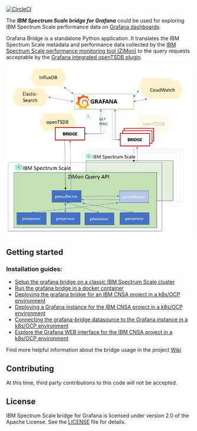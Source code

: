 
[![CircleCI](https://circleci.com/gh/IBM/ibm-spectrum-scale-bridge-for-grafana.svg?style=svg)](https://app.circleci.com/pipelines/github/IBM/ibm-spectrum-scale-bridge-for-grafana?branch=master)


The ***IBM Spectrum Scale bridge for Grafana*** could be used for exploring IBM Spectrum Scale performance data on [Grafana dashboards](https://grafana.com/grafana/).

Grafana Bridge is a standalone Python application. It translates the IBM Spectrum Scale metadata and performance data collected by the [IBM Spectrum Scale performance monitoring tool (ZiMon)](https://www.ibm.com/support/knowledgecenter/en/STXKQY_4.2.3/com.ibm.spectrum.scale.v4r23.doc/bl1adv_PMToverview.htm) to the query requests acceptable by the [Grafana integrated openTSDB plugin](https://grafana.com/docs/features/datasources/opentsdb/).


<p align="center">
  <img src="/docs/bridge_overview.PNG" />
</p>


## Getting started

### Installation guides:

* [Setup the grafana bridge on a classic IBM Spectrum Scale cluster](https://github.com/IBM/ibm-spectrum-scale-bridge-for-grafana/wiki/Setup-the-IBM-Spectrum-Scale-Performance-Monitoring-Bridge)
* [Run the grafana bridge in a docker container](https://github.com/IBM/ibm-spectrum-scale-bridge-for-grafana/wiki/Running-the-IBM-Spectrum-Scale-Performance-Monitoring-Bridge-in-a-docker-container)
* [Deploying the grafana bridge for an IBM CNSA project in a k8s/OCP environment](/docs/grafana_bridge_deployment_ocp.md)
* [Deploying a Grafana instance for the IBM CNSA project in a k8s/OCP environment](/docs/grafana_deployment_ocp.md)
* [Connecting the grafana-bridge datasource to the Grafana instance in a k8s/OCP environment](/docs/connect_bridge_to_grafana_ocp.md)
* [Explore the Grafana WEB interface for the IBM CNSA project in a k8s/OCP environment](/docs/explore_grafana_ocp.md)

Find more helpful information about the bridge usage in the project [Wiki](https://github.com/IBM/ibm-spectrum-scale-bridge-for-grafana/wiki)


## Contributing

At this time, third party contributions to this code will not be accepted.



## License

IBM Spectrum Scale bridge for Grafana is licensed under version 2.0 of the Apache License. See the [LICENSE](LICENSE.txt) file for details.
